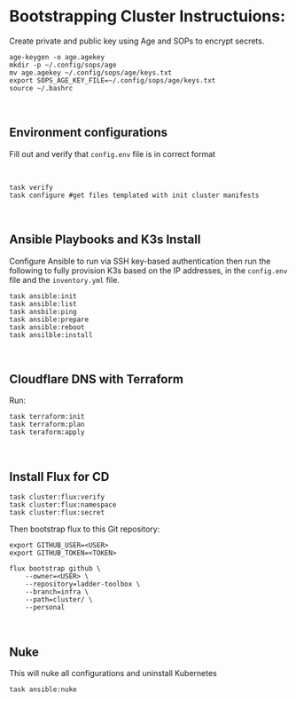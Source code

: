 # Bootstrapping Cluster Instructuions: 

Create private and public key using Age and SOPs to encrypt secrets. 

```
age-keygen -o age.agekey
mkdir -p ~/.config/sops/age
mv age.agekey ~/.config/sops/age/keys.txt
export SOPS_AGE_KEY_FILE=~/.config/sops/age/keys.txt
source ~/.bashrc
```

<br>


## Environment configurations
Fill out and verify that `config.env` file is in correct format

<br>

```
task verify
task configure #get files templated with init cluster manifests
```
<br>

## Ansible Playbooks and K3s Install
Configure Ansible to run via SSH key-based authentication then run the following to fully provision K3s based on the IP addresses, in the `config.env` file and the `inventory.yml` file. 

```
task ansible:init
task ansible:list
task ansbile:ping 
task ansible:prepare
task ansible:reboot
task ansilble:install 
```

<br>

## Cloudflare DNS with Terraform 

Run: 
```
task terraform:init
task terraform:plan
task teraform:apply
``` 

<br>

## Install Flux for CD

```
task cluster:flux:verify
task cluster:flux:namespace
task cluster:flux:secret
```
Then bootstrap flux to this Git repository: 

```
export GITHUB_USER=<USER>
export GITHUB_TOKEN=<TOKEN>

flux bootstrap github \
    --owner=<USER> \
    --repository=ladder-toolbox \
    --branch=infra \
    --path=cluster/ \
    --personal 
```

<br>

## Nuke 

This will nuke all configurations and uninstall Kubernetes 

```
task ansible:nuke
```

